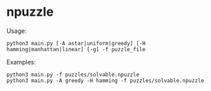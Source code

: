 # npuzzle

Usage:
```
python3 main.py [-A astar|uniform|greedy] [-H hamming|manhattan|linear] [-g] -f puzzle_file
```

Examples:
```
python3 main.py -f puzzles/solvable.npuzzle
python3 main.py -A greedy -H hamming -f puzzles/solvable.npuzzle
```